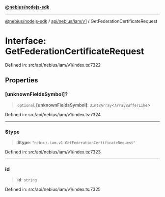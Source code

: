 [**@nebius/nodejs-sdk**](../../../../../README.md)

---

[@nebius/nodejs-sdk](../../../../../README.md) / [api/nebius/iam/v1](../README.md) / GetFederationCertificateRequest

# Interface: GetFederationCertificateRequest

Defined in: src/api/nebius/iam/v1/index.ts:7322

## Properties

### \[unknownFieldsSymbol\]?

> `optional` **\[unknownFieldsSymbol\]**: `Uint8Array`\<`ArrayBufferLike`\>

Defined in: src/api/nebius/iam/v1/index.ts:7324

---

### $type

> **$type**: `"nebius.iam.v1.GetFederationCertificateRequest"`

Defined in: src/api/nebius/iam/v1/index.ts:7323

---

### id

> **id**: `string`

Defined in: src/api/nebius/iam/v1/index.ts:7325
